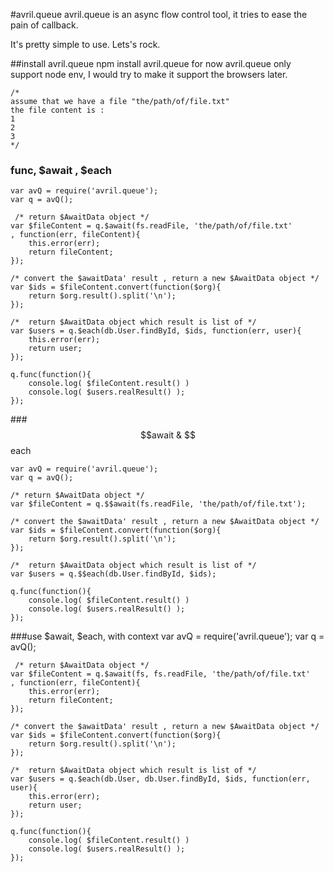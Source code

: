 #avril.queue
avril.queue is an async flow control tool, it tries to ease the pain of callback. 

It's pretty simple to use. Lets's rock.

##install avril.queue
     npm install avril.queue
for now avril.queue only support node env, I would try to make it support the browsers later.

	/*
	assume that we have a file "the/path/of/file.txt"
	the file content is :
	1
	2
	3
	*/
###  func, $await , $each
    
	 
    var avQ = require('avril.queue');
    var q = avQ();
    	 
	 /* return $AwaitData object */
    var $fileContent = q.$await(fs.readFile, 'the/path/of/file.txt'
    , function(err, fileContent){
	    this.error(err);
	    return fileContent;
    });
    
    /* convert the $awaitData' result , return a new $AwaitData object */
    var $ids = $fileContent.convert(function($org){
	    return $org.result().split('\n');
	}); 
	
	/*  return $AwaitData object which result is list of */
	var $users = q.$each(db.User.findById, $ids, function(err, user){
		this.error(err);
	    return user;
	}); 
	
	q.func(function(){
        console.log( $fileContent.result() )
	    console.log( $users.realResult() );
	});
	
###$$await &  $$each

    var avQ = require('avril.queue');
    var q = avQ();
    
    /* return $AwaitData object */
    var $fileContent = q.$$await(fs.readFile, 'the/path/of/file.txt'); 
    
    /* convert the $awaitData' result , return a new $AwaitData object */
    var $ids = $fileContent.convert(function($org){
	    return $org.result().split('\n');
	}); 
	
	/*  return $AwaitData object which result is list of */
	var $users = q.$$each(db.User.findById, $ids); 

	q.func(function(){
        console.log( $fileContent.result() )
	    console.log( $users.realResult() );
	});
###use $await, $each, with context
    var avQ = require('avril.queue');
    var q = avQ();
    	 
	 /* return $AwaitData object */
    var $fileContent = q.$await(fs, fs.readFile, 'the/path/of/file.txt'
    , function(err, fileContent){
	    this.error(err);
	    return fileContent;
    });
    
    /* convert the $awaitData' result , return a new $AwaitData object */
    var $ids = $fileContent.convert(function($org){
	    return $org.result().split('\n');
	}); 
	
	/*  return $AwaitData object which result is list of */
	var $users = q.$each(db.User, db.User.findById, $ids, function(err, user){
		this.error(err);
	    return user;
	}); 
	
	q.func(function(){
        console.log( $fileContent.result() )
	    console.log( $users.realResult() );
	});
